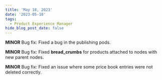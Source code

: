 ```yaml
---
title: 'May 18, 2023'
date: '2023-05-18'
tags:
  - Product Experience Manager
hide_blog_post_date: false
---
```


**MINOR** Bug fix: Fixed a bug in the publishing pods.

**MINOR** Bug fix: Fixed **bread\_crumbs** for products attached to nodes with new parent nodes.

**MINOR** Bug fix: Fixed an issue where some price book entries were not deleted correctly.
